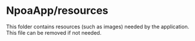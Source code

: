 # NpoaApp/resources

This folder contains resources (such as images) needed by the application. This file can
be removed if not needed.
